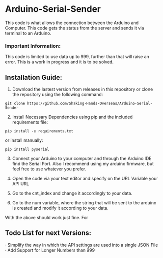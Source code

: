 # Arduino-Serial-Sender
This code is what allows the connection between the Arduino and Computer. This code gets the status from the server and sends it via terminal to an Arduino.

### Important Information:

This code is limited to use data up to 999, further than that will raise an error. This is a work in progress and it is to be solved.

## Installation Guide:
1. Download the lastest version from releases in this repository or clone the repository using the following command:
```
git clone https://github.com/Shaking-Hands-Overseas/Arduino-Serial-Sender
```
2. Install Necessary Dependencies using pip and the included requirements file:
```
pip install -e requirements.txt
```
or install manually:
```
pip install pyserial
```
3. Connect your Arduino to your computer and through the Arduino IDE find the Serial Port.
Also I recommend using my arduino firmware, but feel free to use whatever you prefer.

4. Open the code via your text editor and specify on the URL Variable your API URL

5. Go to the cnt_index and change it accordingly to your data.

6. Go to the num variable, where the string that will be sent to the arduino is created and modify it according to your data.

With the above should work just fine. For

## Todo List for next Versions:
· Simplify the way in which the API settings are used into a single JSON File
· Add Support for Longer Numbers than 999
